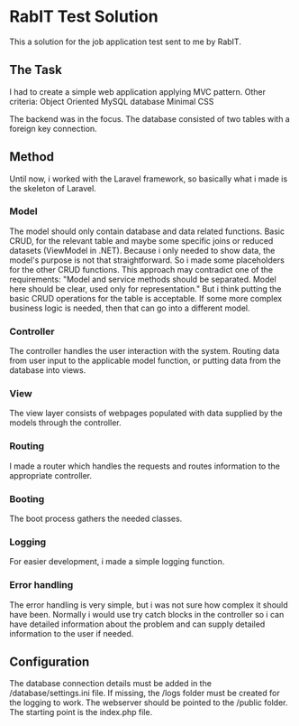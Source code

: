 # RabIT Test Solution
This a solution for the job application test sent to me by RabIT.

## The Task
I had to create a simple web application applying MVC pattern. 
Other criteria:
    Object Oriented
    MySQL database
    Minimal CSS
    
The backend was in the focus. The database consisted of two tables with a foreign key connection.

## Method
Until now, i worked with the Laravel framework, so basically what i made is the skeleton of Laravel.

### Model
The model should only contain database and data related functions. Basic CRUD, for the relevant table and maybe some specific joins or reduced datasets (ViewModel in .NET). Because i only needed to show data, the model's purpose is not that straightforward. So i made some placeholders for the other CRUD functions.
This approach may contradict one of the requirements:
"Model and service methods should be separated. Model here should be clear, used only for representation."
But i think putting the basic CRUD operations for the table is acceptable. If some more complex business logic is needed, then that can go into a different model.

### Controller
The controller handles the user interaction with the system. Routing data from user input to the applicable model function, or putting data from the database into views.

### View
The view layer consists of webpages populated with data supplied by the models through the controller.

### Routing
I made a router which handles the requests and routes information to the appropriate controller.

### Booting
The boot process gathers the needed classes.

### Logging
For easier development, i made a simple logging function.

### Error handling
The error handling is very simple, but i was not sure how complex it should have been. Normally i would use try catch blocks in the controller so i can have detailed information about the problem and can supply detailed information to the user if needed.

## Configuration
The database connection details must be added in the /database/settings.ini file.
If missing, the /logs folder must be created for the logging to work.
The webserver should be pointed to the /public folder. The starting point is the index.php file.